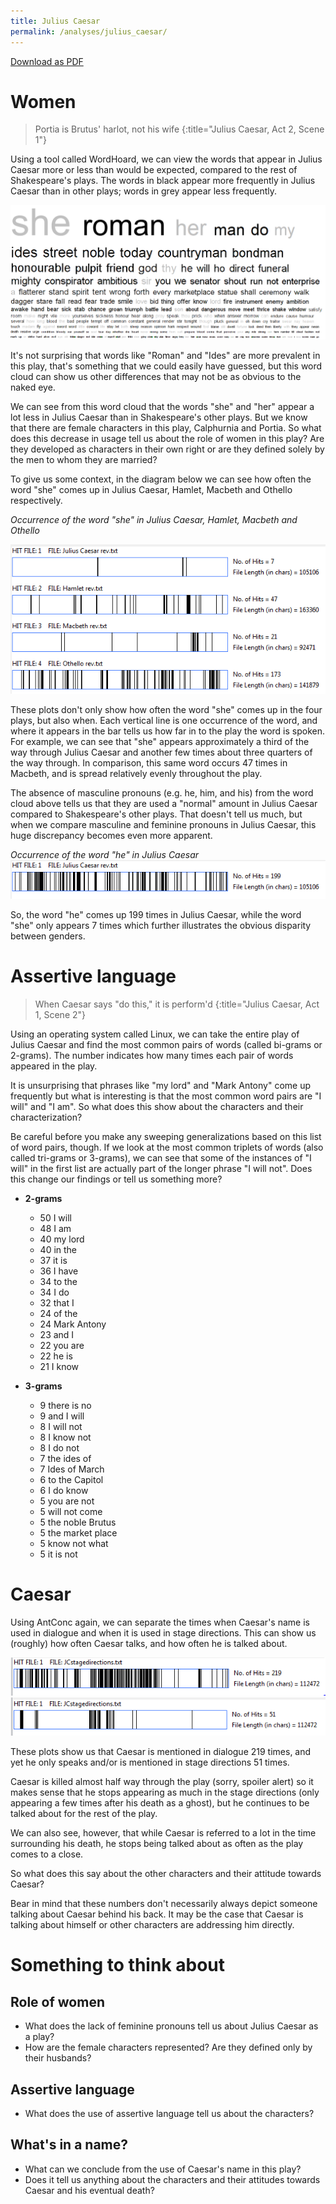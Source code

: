 ```yaml
---
title: Julius Caesar
permalink: /analyses/julius_caesar/
---
```


[Download as PDF](julius_caesar.pdf)

# Women

> Portia is Brutus' harlot, not his wife
{:title="Julius Caesar, Act 2, Scene 1"}

Using a tool called WordHoard, we can view the words that appear in Julius
Caesar more or less than would be expected, compared to the rest of
Shakespeare's plays.  The words in black appear more frequently in Julius Caesar
than in other plays; words in grey appear less frequently.

![Wordcloud](word_cloud.png "Word cloud created on WordHoard")

It's not surprising that words like "Roman" and "Ides" are more prevalent in
this play, that's something that we could easily have guessed, but this word
cloud can show us other differences that may not be as obvious to the naked eye.

We can see from this word cloud that the words "she" and "her" appear a lot less
in Julius Caesar than in Shakespeare's other plays. But we know that there are
female characters in this play, Calphurnia and Portia. So what does this
decrease in usage tell us about the role of women in this play? Are they
developed as characters in their own right or are they defined solely by the men
to whom they are married?

To give us some context, in the diagram below we can see how often the word
"she" comes up in Julius Caesar, Hamlet, Macbeth and Othello respectively.

_Occurrence of the word "she" in Julius Caesar, Hamlet, Macbeth and Othello_

![She occurrences](she.png "Concordance Plots made with AntConc")

These plots don't only show how often the word "she" comes up in the four plays,
but also when.  Each vertical line is one occurrence of the word, and where it
appears in the bar tells us how far in to the play the word is spoken. For
example, we can see that "she" appears approximately a third of the way through
Julius Caesar and another few times about three quarters of the way through. In
comparison, this same word occurs 47 times in Macbeth, and is spread relatively
evenly throughout the play.

The absence of masculine pronouns (e.g. he, him, and his) from the word cloud
above tells us that they are used a "normal" amount in Julius Caesar compared to
Shakespeare's other plays.  That doesn't tell us much, but when we compare
masculine and feminine pronouns in Julius Caesar, this huge discrepancy becomes
even more apparent.

_Occurrence of the word "he" in Julius Caesar_
![He occurrences](he.png "Concordance Plots made with AntConc")

So, the word "he" comes up 199 times in Julius Caesar, while the word "she" only
appears 7 times which further illustrates the obvious disparity between genders.


# Assertive language

> When Caesar says "do this," it is perform'd
{:title="Julius Caesar, Act 1, Scene 2"}

Using an operating system called Linux, we can take the entire play of Julius
Caesar and find the most common pairs of words (called bi-grams or 2-grams). The
number indicates how many times each pair of words appeared in the play.

It is unsurprising that phrases like "my lord" and "Mark Antony" come up
frequently but what is interesting is that the most common word pairs are "I
will" and "I am".  So what does this show about the characters and their
characterization?

Be careful before you make any sweeping generalizations based on this list of
word pairs, though. If we look at the most common triplets of words (also called
tri-grams or 3-grams), we can see that some of the instances of "I will" in the
first list are actually part of the longer phrase "I will not". Does this change
our findings or tell us something more?

<div class="two-columns" markdown="block">

- **2-grams**

    - 50 I will
    - 48 I am
    - 40 my lord
    - 40 in the
    - 37 it is
    - 36 I have
    - 34 to the
    - 34 I do
    - 32 that I
    - 24 of the
    - 24 Mark Antony
    - 23 and I
    - 22 you are
    - 22 he is
    - 21 I know

- **3-grams**

    - 9 there is no
    - 9 and I will
    - 8 I will not
    - 8 I know not
    - 8 I do not
    - 7 the ides of
    - 7 Ides of March
    - 6 to the Capitol
    - 6 I do know
    - 5 you are not
    - 5 will not come
    - 5 the noble Brutus
    - 5 the market place
    - 5 know not what
    - 5 it is not


# Caesar

Using AntConc again, we can separate the times when Caesar's name is used in
dialogue and when it is used in stage directions. This can show us (roughly) how
often Caesar talks, and how often he is talked about.

![Julius Caesar - in dialogue](juliuscaesar_dialogue.png "Concordance Plots made with AntConc")
![Julius Caesar - in stage directions](juliuscaesar_directions.png "Concordance Plots made with AntConc")

These plots show us that Caesar is mentioned in dialogue 219 times, and yet he
only speaks and/or is mentioned in stage directions 51 times.

Caesar is killed almost half way through the play (sorry, spoiler alert) so it
makes sense that he stops appearing as much in the stage directions (only
appearing a few times after his death as a ghost), but he continues to be talked
about for the rest of the play.

We can also see, however, that while Caesar is referred to a lot in the time
surrounding his death, he stops being talked about as often as the play comes to
a close.

So what does this say about the other characters and their attitude towards
Caesar?

Bear in mind that these numbers don't necessarily always depict someone talking
about Caesar behind his back. It may be the case that Caesar is talking about
himself or other characters are addressing him directly.


# Something to think about

## Role of women

- What does the lack of feminine pronouns tell us about Julius Caesar as a play?
- How are the female characters represented? Are they defined only by their
husbands?

## Assertive language

- What does the use of assertive language tell us about the characters?

## What's in a name?

- What can we conclude from the use of Caesar's name in this play?
- Does it tell us anything about the characters and their attitudes towards
  Caesar and his eventual death?
